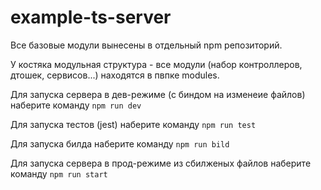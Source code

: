 # example-ts-server

Все базовые модули вынесены в отдельный npm репозиторий.

У костяка модульная структура - все модули (набор контроллеров, дтошек, сервисов...) находятся в пвпке modules.

Для запуска сервера в дев-режиме (с биндом на изменеие файлов) наберите команду `npm run dev`

Для запуска тестов (jest) наберите команду `npm run test`

Для запуска билда наберите команду `npm run bild`

Для запуска сервера в прод-режиме из сбилженых файлов наберите команду `npm run start
`
